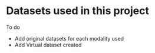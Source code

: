 # Datasets used in this project
To do
+ Add original datasets for each modality used
+ Add Virtual dataset created

